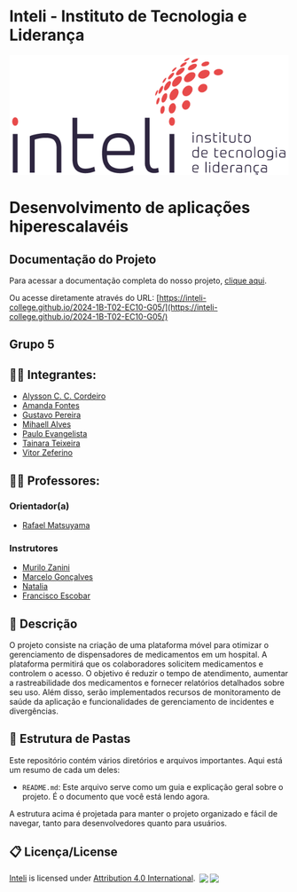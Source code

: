 # Inteli - Instituto de Tecnologia e Liderança 

<p align="center">
<a href= "https://www.inteli.edu.br/"><img src="https://raw.githubusercontent.com/2023M8T2-Inteli/grupo1/main/docs/static/img/inteli.png" alt="Inteli - Instituto de Tecnologia e Liderança" border="0"></a>
</p>

# Desenvolvimento de aplicações hiperescalavéis

## Documentação do Projeto

Para acessar a documentação completa do nosso projeto, [clique aqui](https://inteli-college.github.io/2024-1B-T02-EC10-G05/).

Ou acesse diretamente através do URL: [https://inteli-college.github.io/2024-1B-T02-EC10-G05/](https://inteli-college.github.io/2024-1B-T02-EC10-G05/)

## Grupo 5

## :student: Integrantes: 
- <a href="https://www.linkedin.com/in/alysson-c-c-cordeiro-0684a8236/">Alysson C. C. Cordeiro</a>
- <a href="https://www.linkedin.com/in/amanda-fontes/">Amanda Fontes</a>
- <a href="https://www.linkedin.com/in/gustavo-pereira1/">Gustavo Pereira</a>
- <a href="https://www.linkedin.com/in/mihaellalves/">Mihaell Alves</a>
- <a href="https://www.linkedin.com/in/paulo-evangelista/">Paulo Evangelista</a> 
- <a href="https://www.linkedin.com/in/tainara-rodrigues-teixeira/">Tainara Teixeira</a>
- <a href="https://www.linkedin.com/in/vitor-zeferino/">Vitor Zeferino</a>

## :teacher: Professores:
### Orientador(a) 
- <a href="https://www.linkedin.com/in/rafaelmatsuyama/">Rafael Matsuyama</a>
### Instrutores
- <a href="https://www.linkedin.com/in/murilo-zanini-de-carvalho-0980415b/">Murilo Zanini</a>
- <a href="https://www.linkedin.com/in/marcelo-gon%C3%A7alves-phd-a550652/">Marcelo Gonçalves</a> 
- <a href="https://www.linkedin.com/in/natalia-k-37a62052/">Natalia</a>
- <a href="https://www.linkedin.com/in/francisco-escobar/">Francisco Escobar</a> 

## 📝 Descrição

O projeto consiste na criação de uma plataforma móvel para otimizar o gerenciamento de dispensadores de medicamentos em um hospital. A plataforma permitirá que os colaboradores solicitem medicamentos e controlem o acesso. O objetivo é reduzir o tempo de atendimento, aumentar a rastreabilidade dos medicamentos e fornecer relatórios detalhados sobre seu uso. Além disso, serão implementados recursos de monitoramento de saúde da aplicação e funcionalidades de gerenciamento de incidentes e divergências.

## 📁 Estrutura de Pastas

Este repositório contém vários diretórios e arquivos importantes. Aqui está um resumo de cada um deles:

- `README.md`: Este arquivo serve como um guia e explicação geral sobre o projeto. É o documento que você está lendo agora.

A estrutura acima é projetada para manter o projeto organizado e fácil de navegar, tanto para desenvolvedores quanto para usuários.

## 📋 Licença/License

<a rel="cc:attributionURL dct:creator" property="cc:attributionName" href="https://github.com/Inteli-College/2024-1B-T02-EC10-G05/">Inteli</a> is licensed under <a href="http://creativecommons.org/licenses/by/4.0/?ref=chooser-v1" target="_blank" rel="license noopener noreferrer" style="display:inline-block;">Attribution 4.0 International</a>. <img style="height:22px!important;margin-left:3px;vertical-align:text-bottom;" src="https://mirrors.creativecommons.org/presskit/icons/cc.svg?ref=chooser-v1"><img style="height:22px!important;margin-left:3px;vertical-align:text-bottom;" src="https://mirrors.creativecommons.org/presskit/icons/by.svg?ref=chooser-v1"><p xmlns:cc="http://creativecommons.org/ns#" xmlns:dct="http://purl.org/dc/terms/"></p>

